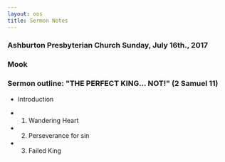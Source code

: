 ```yaml
---
layout: oos
title: Sermon Notes
---
```

### Ashburton Presbyterian Church Sunday, July 16th., 2017

### Mook

### Sermon outline: "THE PERFECT KING... NOT!" (2 Samuel 11)

* Introduction

* 1. Wandering Heart

* 2. Perseverance for sin

* 3. Failed King
